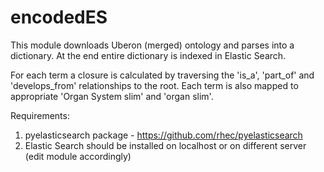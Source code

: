 encodedES
=============

This module downloads Uberon (merged) ontology and parses into a dictionary.
At the end entire dictionary is indexed in Elastic Search.

For each term a closure is calculated by traversing the 'is_a', 'part_of' and 'develops_from' relationships to the root.
Each term is also mapped to appropriate 'Organ System slim' and  'organ slim'.

Requirements:

1. pyelasticsearch package - https://github.com/rhec/pyelasticsearch
2. Elastic Search should be installed on localhost or on different server (edit module accordingly)
